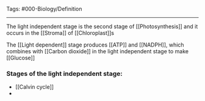 Tags: #000-Biology/Definition 

---
The light independent stage is the second stage of [[Photosynthesis]] and it occurs in the [[Stroma]] of [[Chloroplast]]s

The [[Light dependent]] stage produces [[ATP]] and [[NADPH]], which combines with [[Carbon dioxide]] in the light independent stage to make [[Glucose]] 

### Stages of the light independent stage:
- [[Calvin cycle]]
- 